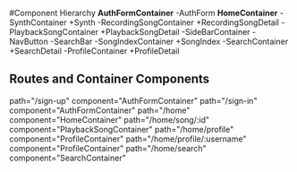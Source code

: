 #Component Hierarchy
**AuthFormContainer**
  -AuthForm
**HomeContainer**
-SynthContainer
  +Synth
  -RecordingSongContainer
    +RecordingSongDetail
-PlaybackSongContainer
  +PlaybackSongDetail
-SideBarContainer
  -NavButton
  -SearchBar
  -SongIndexContainer
    +SongIndex
  -SearchContainer
    +SearchDetail
  -ProfileContainer
    +ProfileDetail

## Routes and Container Components

path="/sign-up" component="AuthFormContainer"
path="/sign-in" component="AuthFormContainer"
path="/home" component="HomeContainer"
path="/home/song/:id" component="PlaybackSongContainer"
path="/home/profile" component="ProfileContainer"
path="/home/profile/:username" component="ProfileContainer"
path="/home/search" component="SearchContainer"
